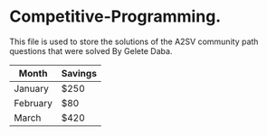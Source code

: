 # Competitive-Programming.
This file is used to store the solutions of the A2SV community path questions that were solved By Gelete Daba.



| Month    | Savings |
| -------- | ------- |
| January  | $250    |
| February | $80     |
| March    | $420    |
